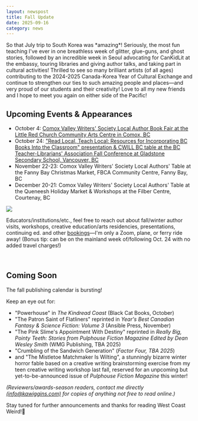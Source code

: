 ```yaml
---
layout: newspost
title: Fall Update
date: 2025-09-16
category: news
---
```


<p>So that July trip to South Korea was *amazing*! Seriously, the most fun teaching I've ever in one breathless week of glitter, glue-guns, and ghost stories, followed by an incredible week in Seoul advocating for CanKidLit at the embassy, touring libraries and giving author talks, and taking part in cultural activities! Thrilled to see so many brilliant artists (of all ages) contributing to the 2024-2025 Canada-Korea Year of Cultural Exchange and continue to strengthen our ties to such amazing people and places—and very proud of our students and their creativity! Love to all my new friends and I hope to meet you again on either side of the Pacific!
</p>
<h2>Upcoming Events & Appearances
</h2>
<ul>
<li>October 4: <a href="https://www.facebook.com/share/1YysCVpgkK/" target="_blank">Comox Valley Writers' Society Local Author Book Fair at the Little Red Church Community Arts Centre in Comox, BC</a></li>
<li>October 24: <a href="https://bctla.ca/bctla-conference/" target="_blank">"Read Local, Teach Local: Resources for Incorporating BC Books Into the Classroom" presentation & CWILL BC table at the BC Teacher-Librarians' Association Fall Conference at Gladstone Secondary School, Vancouver, BC</a>
</li>
<li>November 22-23: Comox Valley Writers' Society Local Authors' Table at the Fanny Bay Christmas Market, FBCA Community Centre, Fanny Bay, BC</li>
<li>December 20-21: Comox Valley Writers' Society Local Authors' Table at the Queneesh Holiday Market & Workshops at the Filber Centre, Courtenay, BC
</li>
</ul>
   <img src="https://scontent-sea1-1.xx.fbcdn.net/v/t39.30808-6/548262270_10161362694142130_582145040449991941_n.jpg" style="max-width: 95%">
<p>
  Educators/institutions/etc., feel free to reach out about fall/winter author visits, workshops, creative education/arts residencies, presentations, continuing ed. and other <a href="/" target="_blank">bookings</a>—I'm only a Zoom, plane, or ferry ride away! (Bonus tip: can be on the mainland week of/following Oct. 24 with no added travel charges!) 
</p>
<br/>
<h2>Coming Soon
</h2>
<p>The fall publishing calendar is bursting!
</p>
<p>Keep an eye out for:
</p>
<ul>
 <li>"Powerhouse" in <em>The Kindread Coast</em> (Black Cat Books, October)</li>
  <li>"The Patron Saint of Flatliners" reprinted in <em>Year's Best Canadian Fantasy & Science Fiction: Volume 3</em> (Ansible Press, November)</li>
  <li>"The Pink Slime's Appointment With Destiny" reprinted in <em>Really Big, Pointy Teeth: Stories from Pulphouse Fiction Magazine Edited by Dean Wesley Smith</em> (WMG Publishing, TBA 2025)</li>
  <li>"Crumbling of the Sandwich Generation" (<em>Factor Four, TBA 2025</em>)</li>
 <li>and "The Mistletoe Matchmaker Is Wilting", a stunningly bizarre winter horror fable based on a creative writing brainstorming exercise from my teen creative writing workshop last fall, reserved for an unpcoming but yet-to-be-announced issue of <em>Pulphouse Fiction Magazine</em> this winter!</li>
</ul>
<p><em>(Reviewers/awards-season readers, contact me directly <a href="mailto:info@kawiggins.com">(info@kawiggins.com)</a> for copies of anything not free to read online.)
</em></p>
<p>Stay tuned for further announcements and thanks for reading West Coast Weird!🖤
</p>
